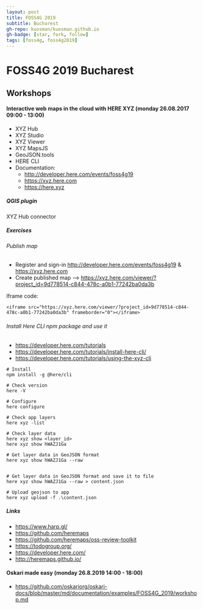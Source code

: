 ```yaml
---
layout: post
title: FOSS4G 2019
subtitle: Bucharest
gh-repo: kuosman/kuosman.github.io
gh-badge: [star, fork, follow]
tags: [foss4g, foss4g2019]
---
```


# FOSS4G 2019 Bucharest

## Workshops

#### Interactive web maps in the cloud with HERE XYZ (monday 26.08.2017 09:00 - 13:00)

* XYZ Hub
* XYZ Studio
* XYZ Viewer
* XYZ MapsJS
* GeoJSON.tools
* HERE CLI
* Documentation:
    * <http://developer.here.com/events/foss4g19>
    * <https://xyz.here.com>
    * <https://here.xyz>

##### QGIS plugin

XYZ Hub connector

##### Exercises

###### Publish map
* Register and sign-in <http://developer.here.com/events/foss4g19> & <https://xyz.here.com>
* Create published map --> <https://xyz.here.com/viewer/?project_id=9d778514-c844-478c-a0b1-77242ba0da3b>

Iframe code:
```
<iframe src="https://xyz.here.com/viewer/?project_id=9d778514-c844-478c-a0b1-77242ba0da3b" frameborder="0"></iframe>
```

###### Install Here CLI npm package and use it

* <https://developer.here.com/tutorials>
* <https://developer.here.com/tutorials/install-here-cli/>
* <https://developer.here.com/tutorials/using-the-xyz-cli>

```
# Install
npm install -g @here/cli

# Check version
here -V

# Configure
here configure

# Check app layers
here xyz -list

# Check layer data
here xyz show <layer_id>
here xyz show hWAZJ1Ga

# Get layer data in GeoJSON format
here xyz show hWAZJ1Ga --raw


# Get layer data in GeoJSON format and save it to file
here xyz show hWAZJ1Ga --raw > content.json

# Upload geojson to app
here xyz upload -f .\content.json

```

##### Links

* <https://www.harp.gl/>
* <https://github.com/heremaps>
* <https://github.com/heremaps/oss-review-toolkit>
* <https://todogroup.org/>
* <https://developer.here.com/>
* <http://heremaps.github.io/>

#### Oskari made easy (monday 26.8.2019 14:00 - 18:00)

* <https://github.com/oskariorg/oskari-docs/blob/master/md/documentation/examples/FOSS4G_2019/workshop.md>

